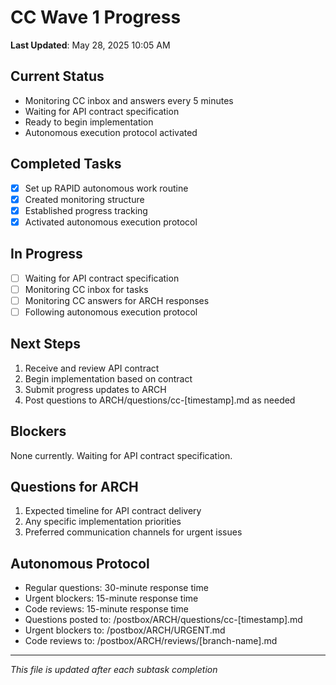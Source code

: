 # CC Wave 1 Progress

**Last Updated**: May 28, 2025 10:05 AM

## Current Status
- Monitoring CC inbox and answers every 5 minutes
- Waiting for API contract specification
- Ready to begin implementation
- Autonomous execution protocol activated

## Completed Tasks
- [x] Set up RAPID autonomous work routine
- [x] Created monitoring structure
- [x] Established progress tracking
- [x] Activated autonomous execution protocol

## In Progress
- [ ] Waiting for API contract specification
- [ ] Monitoring CC inbox for tasks
- [ ] Monitoring CC answers for ARCH responses
- [ ] Following autonomous execution protocol

## Next Steps
1. Receive and review API contract
2. Begin implementation based on contract
3. Submit progress updates to ARCH
4. Post questions to ARCH/questions/cc-[timestamp].md as needed

## Blockers
None currently. Waiting for API contract specification.

## Questions for ARCH
1. Expected timeline for API contract delivery
2. Any specific implementation priorities
3. Preferred communication channels for urgent issues

## Autonomous Protocol
- Regular questions: 30-minute response time
- Urgent blockers: 15-minute response time
- Code reviews: 15-minute response time
- Questions posted to: /postbox/ARCH/questions/cc-[timestamp].md
- Urgent blockers to: /postbox/ARCH/URGENT.md
- Code reviews to: /postbox/ARCH/reviews/[branch-name].md

---
*This file is updated after each subtask completion* 